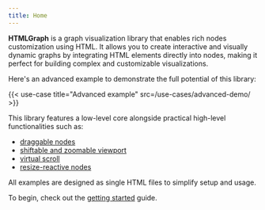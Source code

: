 ```yaml
---
title: Home
---
```


**HTMLGraph** is a graph visualization library that enables rich nodes customization using HTML.
It allows you to create interactive and visually dynamic graphs by integrating HTML
elements directly into nodes, making it perfect for building complex and customizable visualizations.

Here's an advanced example to demonstrate the full potential of this library:

{{< use-case title="Advanced example" src=/use-cases/advanced-demo/ >}}

This library features a low-level core alongside practical
high-level functionalities such as:
- [draggable nodes](/draggable-nodes)
- [shiftable and zoomable viewport](/transformable-viewport)
- [virtual scroll](/virtual-scroll)
- [resize-reactive nodes](/resize-reactive-nodes)

All examples are designed as single HTML files to simplify setup and usage.

To begin, check out the [getting started](/getting-started) guide.


